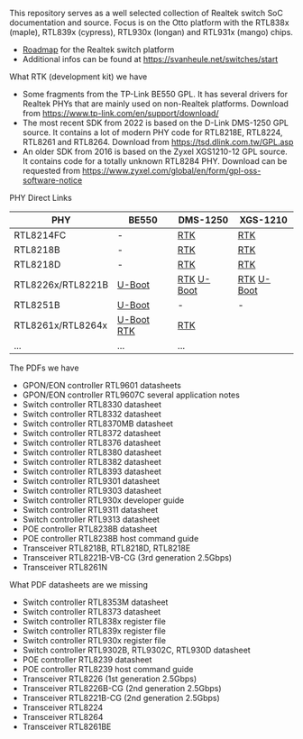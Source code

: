 This repository serves as a well selected collection of Realtek switch SoC documentation and source. Focus is on the Otto platform with the RTL838x (maple), RTL839x (cypress), RTL930x (longan) and RTL931x (mango) chips. 

- [Roadmap](/datasheets/Roadmap.pdf) for the Realtek switch platform
- Additional infos can be found at https://svanheule.net/switches/start

What RTK (development kit) we have

- Some fragments from the TP-Link BE550 GPL. It has several drivers for Realtek PHYs that are mainly used on non-Realtek platforms. Download from https://www.tp-link.com/en/support/download/
- The most recent SDK from 2022 is based on the D-Link DMS-1250 GPL source. It contains a lot of modern PHY code for RTL8218E, RTL8224, RTL8261 and RTL8264. Download from https://tsd.dlink.com.tw/GPL.asp
- An older SDK from 2016 is based on the Zyxel XGS1210-12 GPL source. It contains code for a totally unknown RTL8284 PHY. Download can be requested from https://www.zyxel.com/global/en/form/gpl-oss-software-notice

PHY Direct Links

PHY | BE550 | DMS-1250 | XGS-1210
--- | --- | --- | --- 
RTL8214FC | - | [RTK](/sources/rtk-dms1250/src/hal/phy)  | [RTK](/sources/rtk-xgs1210/src/hal/phy)
RTL8218B | - | [RTK](/sources/rtk-dms1250/src/hal/phy)  | [RTK](/sources/rtk-xgs1210/src/hal/phy)
RTL8218D | - | [RTK](/sources/rtk-dms1250/src/hal/phy)  | [RTK](/sources/rtk-xgs1210/src/hal/phy)
RTL8226x/RTL8221B | [U-Boot](/sources/uboot-be550/drivers/net/rtl8221b) | [RTK](/sources/rtk-dms1250/src/hal/phy) [U-Boot](/sources/uboot-xgs1210/board/Realtek/switch/sdk/src/hal/phy) | [RTK](/sources/rtk-xgs1210/src/hal/phy) [U-Boot](/sources/uboot-xgs1210/board/Realtek/switch/sdk/src/hal/phy)
RTL8251B | [U-Boot](/sources/uboot-be550/drivers/net/rtl8251b) | - | -
RTL8261x/RTL8264x | [U-Boot](/sources/uboot-be550/drivers/net/ipq_common) [RTK](/sources/rtk-be550/src/hal/phy) | [RTK](/sources/rtk-dms1250/src/hal/phy) | 
... | ... | ...


The PDFs we have

- GPON/EON controller RTL9601 datasheets
- GPON/EON controller RTL9607C several application notes  
- Switch controller RTL8330 datasheet
- Switch controller RTL8332 datasheet
- Switch controller RTL8370MB datasheet
- Switch controller RTL8372 datasheet
- Switch controller RTL8376 datasheet
- Switch controller RTL8380 datasheet
- Switch controller RTL8382 datasheet
- Switch controller RTL8393 datasheet
- Switch controller RTL9301 datasheet
- Switch controller RTL9303 datasheet
- Switch controller RTL930x developer guide 
- Switch controller RTL9311 datasheet 
- Switch controller RTL9313 datasheet
- POE controller RTL8238B datasheet
- POE controller RTL8238B host command guide
- Transceiver RTL8218B, RTL8218D, RTL8218E
- Transceiver RTL8221B-VB-CG (3rd generation 2.5Gbps)
- Transceiver RTL8261N

What PDF datasheets are we missing

- Switch controller RTL8353M datasheet
- Switch controller RTL8373 datasheet
- Switch controller RTL838x register file
- Switch controller RTL839x register file
- Switch controller RTL930x register file
- Switch controller RTL9302B, RTL9302C, RTL930D datasheet
- POE controller RTL8239 datasheet
- POE controller RTL8239 host command guide
- Transceiver RTL8226 (1st generation 2.5Gbps)
- Transceiver RTL8226B-CG (2nd generation 2.5Gbps)
- Transceiver RTL8221B-CG (2nd generation 2.5Gbps)
- Transceiver RTL8224
- Transceiver RTL8264
- Transceiver RTL8261BE
